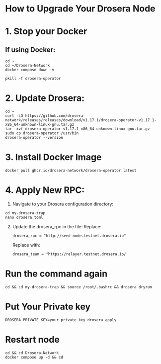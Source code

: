 # How to Upgrade Your Drosera Node

# 1. Stop your Docker

## If using Docker:

```
cd ~
cd ~/Drosera-Network
docker compose down -v
```
```
pkill -f drosera-operator
```

# 2. Update Drosera:

```
cd ~
curl -LO https://github.com/drosera-network/releases/releases/download/v1.17.1/drosera-operator-v1.17.1-x86_64-unknown-linux-gnu.tar.gz
tar -xvf drosera-operator-v1.17.1-x86_64-unknown-linux-gnu.tar.gz
sudo cp drosera-operator /usr/bin
drosera-operator --version
```

# 3. Install Docker Image

```
docker pull ghcr.io/drosera-network/drosera-operator:latest
```

# 4. Apply New RPC:

1. Navigate to your Drosera configuration directory:

```cd ~
cd my-drosera-trap
nano drosera.toml
```
2. Update the drosera_rpc in the file: Replace:

   ```
   drosera_rpc = "http://seed-node.testnet.drosera.io"
   ```
   Replace with:

   ```
   drosera_team = "https://relayer.testnet.drosera.io/
   ```

# Run the command again
```
cd && cd my-drosera-trap && source /root/.bashrc && drosera dryrun

```

# Put Your Private key 

```
DROSERA_PRIVATE_KEY=your_private_key drosera apply
```

# Restart node 
```
cd && cd Drosera-Network
docker compose up -d && cd

```
